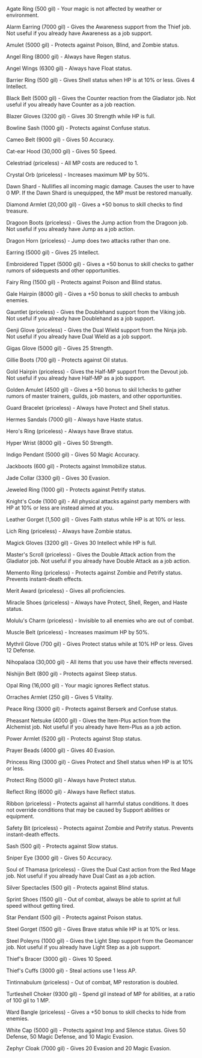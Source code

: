 
Agate Ring (500 gil) - Your magic is not affected by weather or environment.

Alarm Earring (7000 gil) - Gives the Awareness support from the Thief job. Not useful if you already have Awareness as a job support.

Amulet (5000 gil) - Protects against Poison, Blind, and Zombie status.

Angel Ring (8000 gil) - Always have Regen status.

Angel Wings (6300 gil) - Always have Float status.

Barrier Ring (500 gil) - Gives Shell status when HP is at 10% or less. Gives 4 Intellect.

Black Belt (5000 gil) - Gives the Counter reaction from the Gladiator job. Not useful if you already have Counter as a job reaction.

Blazer Gloves (3200 gil) - Gives 30 Strength while HP is full.

Bowline Sash (1000 gil) - Protects against Confuse status.

Cameo Belt (9000 gil) - Gives 50 Accuracy.

Cat-ear Hood (30,000 gil) - Gives 50 Speed.

Celestriad (priceless) - All MP costs are reduced to 1.

Crystal Orb (priceless) - Increases maximum MP by 50%.

Dawn Shard - Nullifies all incoming magic damage. Causes the user to have 0 MP. If the Dawn Shard is unequipped, the MP must be restored manually.

Diamond Armlet (20,000 gil) - Gives a +50 bonus to skill checks to find treasure.

Dragoon Boots (priceless) - Gives the Jump action from the Dragoon job. Not useful if you already have Jump as a job action.

Dragon Horn (priceless) - Jump does two attacks rather than one.

Earring (5000 gil) - Gives 25 Intellect.

Embroidered Tippet (5000 gil) - Gives a +50 bonus to skill checks to gather rumors of sidequests and other opportunities.

Fairy Ring (1500 gil) - Protects against Poison and Blind status.

Gale Hairpin (8000 gil) - Gives a +50 bonus to skill checks to ambush enemies.

Gauntlet (priceless) - Gives the Doublehand support from the Viking job. Not useful if you already have Doublehand as a job support.

Genji Glove (priceless) - Gives the Dual Wield support from the Ninja job. Not useful if you already have Dual Wield as a job support.

Gigas Glove (5000 gil) - Gives 25 Strength.

Gillie Boots (700 gil) - Protects against Oil status.

Gold Hairpin (priceless) - Gives the Half-MP support from the Devout job. Not useful if you already have Half-MP as a job support.

Golden Amulet (4500 gil) - Gives a +50 bonus to skil lchecks to gather rumors of master trainers, guilds, job masters, and other opportunities.

Guard Bracelet (priceless) - Always have Protect and Shell status.

Hermes Sandals (7000 gil) - Always have Haste status.

Hero's Ring (priceless) - Always have Brave status.

Hyper Wrist (8000 gil) - Gives 50 Strength.

Indigo Pendant (5000 gil) - Gives 50 Magic Accuracy.

Jackboots (600 gil) - Protects against Immobilize status.

Jade Collar (3300 gil) - Gives 30 Evasion.

Jeweled Ring (1000 gil) - Protects against Petrify status.

Knight's Code (1000 gil) - All physical attacks against party members with HP at 10% or less are instead aimed at you.

Leather Gorget (1,500 gil) - Gives Faith status while HP is at 10% or less.

Lich Ring (priceless) - Always have Zombie status.

Magick Gloves (3200 gil) - Gives 30 Intellect while HP is full.

Master's Scroll (priceless) - Gives the Double Attack action from the Gladiator job. Not useful if you already have Double Attack as a job action.

Memento Ring (priceless) - Protects against Zombie and Petrify status. Prevents instant-death effects.

Merit Award (priceless) - Gives all proficiencies.

Miracle Shoes (priceless) - Always have Protect, Shell, Regen, and Haste status.

Molulu's Charm (priceless) - Invisible to all enemies who are out of combat.

Muscle Belt (priceless) - Increases maximum HP by 50%.

Mythril Glove (700 gil) - Gives Protect status while at 10% HP or less. Gives 12 Defense.

Nihopalaoa (30,000 gil) - All items that you use have their effects reversed.

Nishijin Belt (800 gil) - Protects against Sleep status.

Opal Ring (16,000 gil) - Your magic ignores Reflect status.

Orraches Armlet (250 gil) - Gives 5 Vitality.

Peace Ring (3000 gil) - Protects against Berserk and Confuse status.

Pheasant Netsuke (4000 gil) - Gives the Item-Plus action from the Alchemist job. Not useful if you already have Item-Plus as a job action.

Power Armlet (5200 gil) - Protects against Stop status.

Prayer Beads (4000 gil) - Gives 40 Evasion.

Princess Ring (3000 gil) - Gives Protect and Shell status when HP is at 10% or less.

Protect Ring (5000 gil) - Always have Protect status.

Reflect Ring (6000 gil) - Always have Reflect status.

Ribbon (priceless) - Protects against all harmful status conditions. It does not override conditions that may be caused by Support abilities or equipment.

Safety Bit (priceless) - Protects against Zombie and Petrify status. Prevents instant-death effects.

Sash (500 gil) - Protects against Slow status.

Sniper Eye (3000 gil) - Gives 50 Accuracy.

Soul of Thamasa (priceless) - Gives the Dual Cast action from the Red Mage job. Not useful if you already have Dual Cast as a job action.

Silver Spectacles (500 gil) - Protects against Blind status.

Sprint Shoes (1500 gil) - Out of combat, always be able to sprint at full speed without getting tired.

Star Pendant (500 gil) - Protects against Poison status.

Steel Gorget (1500 gil) - Gives Brave status while HP is at 10% or less.

Steel Poleyns (1000 gil) - Gives the Light Step support from the Geomancer job. Not useful if you already have Light Step as a job support.

Thief's Bracer (3000 gil) - Gives 10 Speed.

Thief's Cuffs (3000 gil) - Steal actions use 1 less AP.

Tintinnabulum (priceless) - Out of combat, MP restoration is doubled.

Turtleshell Choker (9300 gil) - Spend gil instead of MP for abilities, at a ratio of 100 gil to 1 MP.

Ward Bangle (priceless) - Gives a +50 bonus to skill checks to hide from enemies.

White Cap (5000 gil) - Protects against Imp and Silence status. Gives 50 Defense, 50 Magic Defense, and 10 Magic Evasion.

Zephyr Cloak (7000 gil) - Gives 20 Evasion and 20 Magic Evasion.
